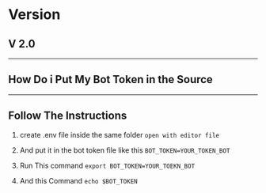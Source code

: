 # Version

## V 2.0

<hr>

## How Do i Put My Bot Token in the Source 

<hr>
 

## Follow The Instructions

1. create .env file inside the same folder `open with editor file`

2. And put it in the bot token file like this `BOT_TOKEN=YOUR_TOKEN_BOT`

3. Run This command `export BOT_TOKEN=YOUR_TOEKN_BOT`

4. And this Command `echo $BOT_TOKEN`
